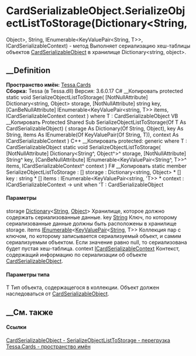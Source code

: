 # CardSerializableObject.SerializeObjectListToStorage<T>(Dictionary<String,
Object>, String, IEnumerable<KeyValuePair<String, T>>,
ICardSerializableContext) - метод
Выполняет сериализацию хеш-таблицы объектов
[CardSerializableObject](T_Tessa_Cards_CardSerializableObject.htm) в хранилище
Dictionary<string, object>.
## __Definition
 **Пространство имён:** [Tessa.Cards](N_Tessa_Cards.htm)  
 **Сборка:** Tessa (в Tessa.dll) Версия: 3.6.0.17
C# __Копировать
     protected static void SerializeObjectListToStorage<T>(
    	[NotNullAttribute] Dictionary<string, Object> storage,
    	[NotNullAttribute] string key,
    	[CanBeNullAttribute] IEnumerable<KeyValuePair<string, T>> items,
    	ICardSerializableContext context
    )
    where T : CardSerializableObject
VB __Копировать
     Protected Shared Sub SerializeObjectListToStorage(Of T As CardSerializableObject) ( 
    	<NotNullAttribute> storage As Dictionary(Of String, Object),
    	<NotNullAttribute> key As String,
    	<CanBeNullAttribute> items As IEnumerable(Of KeyValuePair(Of String, T)),
    	context As ICardSerializableContext
    )
C++ __Копировать
     protected:
    generic<typename T>
    where T : CardSerializableObject
    static void SerializeObjectListToStorage(
    	[NotNullAttribute] Dictionary<String^, Object^>^ storage, 
    	[NotNullAttribute] String^ key, 
    	[CanBeNullAttribute] IEnumerable<KeyValuePair<String^, T>>^ items, 
    	ICardSerializableContext^ context
    )
F# __Копировать
     static member SerializeObjectListToStorage : 
            [<NotNullAttribute>] storage : Dictionary<string, Object> * 
            [<NotNullAttribute>] key : string * 
            [<CanBeNullAttribute>] items : IEnumerable<KeyValuePair<string, 'T>> * 
            context : ICardSerializableContext -> unit  when 'T : CardSerializableObject
#### Параметры
storage
[Dictionary](https://learn.microsoft.com/dotnet/api/system.collections.generic.dictionary-2)<[String](https://learn.microsoft.com/dotnet/api/system.string),
[Object](https://learn.microsoft.com/dotnet/api/system.object)>
    Хранилище, которое должно содержать сериализованные данные.
key [String](https://learn.microsoft.com/dotnet/api/system.string)
     Ключ, по которому сериализованные данные должны быть расположены в хранилище storage. 
items
[IEnumerable](https://learn.microsoft.com/dotnet/api/system.collections.generic.ienumerable-1)<[KeyValuePair](https://learn.microsoft.com/dotnet/api/system.collections.generic.keyvaluepair-2)<[String](https://learn.microsoft.com/dotnet/api/system.string),
T>>
     Коллекция пар с ключом, по которому записывается сериализуемый объект, и самим сериализуемым объектом. Если значение равно null, то сериализована будет пустая хеш-таблица. 
context [ICardSerializableContext](T_Tessa_Cards_ICardSerializableContext.htm)
    Контекст, содержащий информацию по сериализации об объекте [CardSerializableObject](T_Tessa_Cards_CardSerializableObject.htm).
#### Параметры типа
T
     Тип объекта, содержащегося в коллекции. Объект должен наследоваться от [CardSerializableObject](T_Tessa_Cards_CardSerializableObject.htm). 
## __См. также
#### Ссылки
[CardSerializableObject - ](T_Tessa_Cards_CardSerializableObject.htm)
[SerializeObjectListToStorage -
перегрузка](Overload_Tessa_Cards_CardSerializableObject_SerializeObjectListToStorage.htm)
[Tessa.Cards - пространство имён](N_Tessa_Cards.htm)

